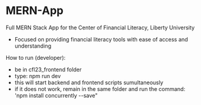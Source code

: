 # MERN-App

Full MERN Stack App for the Center of Financial Literacy, Liberty University
- Focused on providing financial literacy tools with ease of access and understanding


How to run (developer):
- be in cfl23_frontend folder
- type: npm run dev
- this will start backend and frontend scripts sumultaneously
- if it does not work, remain in the same folder and run the command: 'npm install concurrently --save"
